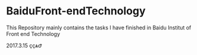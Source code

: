 # BaiduFront-endTechnology
This Repository mainly contains the tasks I have finished in Baidu Institut of  Front end Technology

2017.3.15 ҫҫѧԺ
     
    
